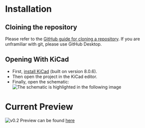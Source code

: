 # Installation
## Cloining the repository
Please refer to the [GitHub guide for cloning a repository](https://docs.github.com/en/repositories/creating-and-managing-repositories/cloning-a-repository?tool=webui). If you are unframiliar with git, please use GitHub Desktop.
## Opening With KiCad
- First, [install KiCad](https://www.kicad.org/download/) (built on version 8.0.6).
- Then open the project in the KiCad editor.
- Finally, open the schematic:
![The schematic is highlighted in the following image](<Screenshot 2024-11-18 at 1.27.54 PM.png>)
# Current Preview
![v0.2](<Screenshot 2024-11-18 at 4.30.54 PM.png>)
Preview can be found [here](https://kicanvas.org/?github=https%3A%2F%2Fgithub.com%2FAlistairKeiller%2FCharging-Tractive-System%2Fblob%2Fmain%2FCharging%2520Tractive%2520System.kicad_sch)